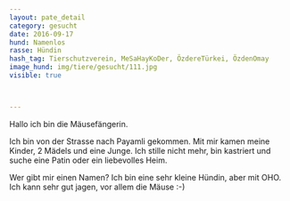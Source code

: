 ```yaml
---
layout: pate_detail
category: gesucht
date: 2016-09-17
hund: Namenlos
rasse: Hündin
hash_tag: Tierschutzverein, MeSaHayKoDer, ÖzdereTürkei, ÖzdenOmay
image_hund: img/tiere/gesucht/111.jpg
visible: true



---
```


Hallo ich bin die Mäusefängerin.

Ich bin von der Strasse nach Payamli gekommen. Mit mir kamen meine Kinder, 2 Mädels und eine Junge. Ich stille nicht mehr, bin kastriert und suche eine Patin oder ein liebevolles Heim.

Wer gibt mir einen Namen? Ich bin eine sehr kleine Hündin, aber mit OHO. Ich kann sehr gut jagen, vor allem die Mäuse :-)

